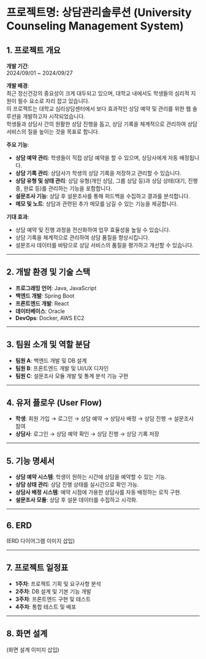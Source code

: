 # 프로젝트명: 상담관리솔루션 (University Counseling Management System)

## 1. 프로젝트 개요

**개발 기간**:  
2024/09/01 ~ 2024/09/27

**개발 배경**:  
최근 정신건강의 중요성이 크게 대두되고 있으며, 대학교 내에서도 학생들의 심리적 지원이 필수 요소로 자리 잡고 있습니다. <br/>
이 프로젝트는 대학교 심리상담센터에서 보다 효과적인 상담 예약 및 관리를 위한 웹 솔루션을 개발하고자 시작되었습니다. <br/>
학생들과 상담사 간의 원활한 상담 진행을 돕고, 상담 기록을 체계적으로 관리하여 상담 서비스의 질을 높이는 것을 목표로 합니다.

**주요 기능**:
- **상담 예약 관리**: 학생들이 직접 상담 예약을 할 수 있으며, 상담사에게 자동 배정됩니다.
- **상담 기록 관리**: 상담사가 학생의 상담 기록을 저장하고 관리할 수 있습니다.
- **상담 유형 및 상태 관리**: 상담 유형(개인 상담, 그룹 상담 등)과 상담 상태(대기, 진행 중, 완료 등)를 관리하는 기능을 포함합니다.
- **설문조사 기능**: 상담 후 설문조사를 통해 피드백을 수집하고 결과를 분석합니다.
- **메모 및 노트**: 상담과 관련된 추가 메모를 남길 수 있는 기능을 제공합니다.

**기대 효과**:  
- 상담 예약 및 진행 과정을 전산화하여 업무 효율성을 높일 수 있습니다.
- 상담 기록을 체계적으로 관리하여 상담 품질을 향상시킵니다.
- 설문조사 데이터를 바탕으로 상담 서비스의 품질을 평가하고 개선할 수 있습니다.

---

## 2. 개발 환경 및 기술 스택

- **프로그래밍 언어**: Java, JavaScript  
- **백엔드 개발**: Spring Boot  
- **프론트엔드 개발**: React  
- **데이터베이스**: Oracle
- **DevOps**: Docker, AWS EC2

---

## 3. 팀원 소개 및 역할 분담

- **팀원 A**: 백엔드 개발 및 DB 설계  
- **팀원 B**: 프론트엔드 개발 및 UI/UX 디자인  
- **팀원 C**: 설문조사 모듈 개발 및 통계 분석 기능 구현  

---

## 4. 유저 플로우 (User Flow)

- **학생**: 회원 가입 → 로그인 → 상담 예약 → 상담사 배정 → 상담 진행 → 설문조사 참여  
- **상담사**: 로그인 → 상담 예약 확인 → 상담 진행 → 상담 기록 저장  

---

## 5. 기능 명세서

- **상담 예약 시스템**: 학생이 원하는 시간에 상담을 예약할 수 있는 기능.  
- **상담 상태 관리**: 상담 진행 상태를 실시간으로 확인 가능.  
- **상담사 배정 시스템**: 예약 시점에 가용한 상담사를 자동 배정하는 로직 구현.  
- **설문조사 모듈**: 상담 후 설문 데이터를 수집하고 시각화.

---

## 6. ERD

(ERD 다이어그램 이미지 삽입)

---

## 7. 프로젝트 일정표

- **1주차**: 프로젝트 기획 및 요구사항 분석  
- **2주차**: DB 설계 및 기본 기능 개발  
- **3주차**: 프론트엔드 구현 및 테스트  
- **4주차**: 통합 테스트 및 배포  

---

## 8. 화면 설계

(화면 설계 이미지 삽입)

